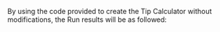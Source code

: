 By using the code provided to create the Tip Calculator without modifications, the Run results will be as followed:


